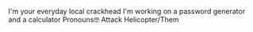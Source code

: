 I'm your everyday local crackhead
I'm working on a password generator and a calculator
Pronouns🤓 Attack Helicopter/Them
